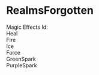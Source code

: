 # RealmsForgotten
Magic Effects Id:
<br />
Heal <br />
Fire <br />
Ice <br />
Force <br />
GreenSpark <br />
PurpleSpark
